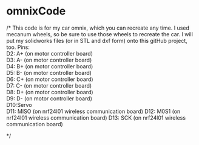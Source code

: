 # omnixCode
/*
This code is for my car omnix, which you can recreate any time. I used mecanum wheels,  so be sure to use those wheels to recreate the car.
I will put my solidworks files (or in STL and dxf form)  onto this gitHub project, too.
Pins:                                                                             
D2: A+ (on motor controller board)                                                           
D3: A- (on motor controller board)                                                           
D4: B+ (on motor controller board)                                                               
D5: B- (on motor controller board)                                                          
D6: C+ (on motor controller board)                                                                                  
D7: C- (on motor controller board)                                                                                    
D8: D+ (on motor controller board)                                                                                          
D9: D- (on motor controller board)                                                                                              
D10:Servo                                                                                                                       
D11: MISO (on nrf24l01 wireless communication board)
D12: M0S1 (on nrf24l01 wireless communication board)
D13: SCK (on nrf24l01 wireless communication board)








*/
